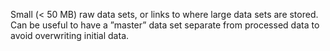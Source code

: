 Small (< 50 MB) raw data sets, or links to where large data sets are stored. Can be useful to have a ”master” data set separate from processed data to avoid overwriting initial data.